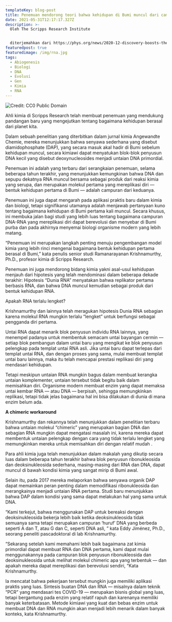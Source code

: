 ```yaml
---
templateKey: blog-post
title: Penemuan mendorong teori bahwa kehidupan di Bumi muncul dari campuran RNA-DNA
date: 2021-05-31T12:17:17.327Z
description: >-
  Oleh The Scripps Research Institute


  diterjemahkan dari https://phys.org/news/2020-12-discovery-boosts-theory-life-earth.html
featuredpost: true
featuredimage: /img/rna.jpg
tags:
  - Abiogenesis
  - Biologi
  - DNA
  - Evolusi
  - Gen
  - Kimia
  - RNA
---
```

![](/img/rna.jpg "Credit: CC0 Public Domain")

Ahli kimia di Scripps Research telah membuat penemuan yang mendukung pandangan baru yang mengejutkan tentang bagaimana kehidupan berasal dari planet kita.

Dalam sebuah penelitian yang diterbitkan dalam jurnal kimia Angewandte Chemie, mereka menunjukkan bahwa senyawa sederhana yang disebut diamidophosphate (DAP), yang secara masuk akal hadir di Bumi sebelum kehidupan muncul, secara kimiawi dapat menyatukan blok-blok penyusun DNA kecil yang disebut deoxynucleosides menjadi untaian DNA primordial.

Penemuan ini adalah yang terbaru dari serangkaian penemuan, selama beberapa tahun terakhir, yang menunjukkan kemungkinan bahwa DNA dan sepupu dekatnya RNA muncul bersama sebagai produk dari reaksi kimia yang serupa, dan merupakan molekul pertama yang mereplikasi diri — bentuk kehidupan pertama di Bumi — adalah campuran dari keduanya.

Penemuan ini juga dapat mengarah pada aplikasi praktis baru dalam kimia dan biologi, tetapi signifikansi utamanya adalah menjawab pertanyaan kuno tentang bagaimana kehidupan di Bumi pertama kali muncul. Secara khusus, ini membuka jalan bagi studi yang lebih luas tentang bagaimana campuran DNA-RNA yang mereplikasi diri dapat berevolusi dan menyebar di Bumi purba dan pada akhirnya menyemai biologi organisme modern yang lebih matang.

“Penemuan ini merupakan langkah penting menuju pengembangan model kimia yang lebih rinci mengenai bagaimana bentuk kehidupan pertama berasal di Bumi,” kata penulis senior studi Ramanarayanan Krishnamurthy, Ph.D., profesor kimia di Scripps Research.

Penemuan ini juga mendorong bidang kimia yakni asal-usul kehidupan menjauh dari hipotesis yang telah mendominasi dalam beberapa dekade terakhir: Hipotesis “Dunia RNA” menyatakan bahwa replikator pertama berbasis RNA, dan bahwa DNA muncul kemudian sebagai produk dari bentuk kehidupan RNA.

Apakah RNA terlalu lengket?

Krishnamurthy dan lainnya telah meragukan hipotesis Dunia RNA sebagian karena molekul RNA mungkin terlalu “lengket” untuk berfungsi sebagai pengganda diri pertama.

Untai RNA dapat menarik blok penyusun individu RNA lainnya, yang menempel padanya untuk membentuk semacam untai bayangan cermin — setiap blok pembangun dalam untai baru yang mengikat ke blok penyusun pelengkap pada templat untai RNA asli. Jika untai baru dapat terlepas dari templat untai RNA, dan dengan proses yang sama, mulai membuat templat untai baru lainnya, maka itu telah mencapai prestasi replikasi diri yang mendasari kehidupan.

Tetapi meskipun untaian RNA mungkin bagus dalam membuat kerangka untaian komplementer, untaian tersebut tidak begitu baik dalam memisahkan diri. Organisme modern membuat enzim yang dapat memaksa untai kembar RNA — atau DNA — berpisah, sehingga memungkinkan replikasi, tetapi tidak jelas bagaimana hal ini bisa dilakukan di dunia di mana enzim belum ada.

**A chimeric workaround**

Krishnamurthy dan rekannya telah menunjukkan dalam penelitian terbaru bahwa untaian molekul “chimeric” yang merupakan bagian DNA dan sebagian RNA mungkin dapat mengatasi masalah ini, karena mereka dapat membentuk untaian pelengkap dengan cara yang tidak terlalu lengket yang memungkinkan mereka untuk memisahkan diri dengan relatif mudah .

Para ahli kimia juga telah menunjukkan dalam makalah yang dikutip secara luas dalam beberapa tahun terakhir bahwa blok penyusun ribonukleosida dan deoksinukleosida sederhana, masing-masing dari RNA dan DNA, dapat muncul di bawah kondisi kimia yang sangat mirip di Bumi awal.

Selain itu, pada 2017 mereka melaporkan bahwa senyawa organik DAP dapat memainkan peran penting dalam memodifikasi ribonukleosida dan merangkainya menjadi untaian RNA pertama. Studi baru menunjukkan bahwa DAP dalam kondisi yang sama dapat melakukan hal yang sama untuk DNA.

“Kami terkejut, bahwa menggunakan DAP untuk bereaksi dengan deoksinukleosida bekerja lebih baik ketika deoksinukleosida tidak semuanya sama tetapi merupakan campuran ‘huruf’ DNA yang berbeda seperti A dan T, atau G dan C, seperti DNA asli, ” kata Eddy Jiménez, Ph.D., seorang peneliti pascadoktoral di lab Krishnamurthy.

“Sekarang setelah kami memahami lebih baik bagaimana zat kimia primordial dapat membuat RNA dan DNA pertama, kami dapat mulai menggunakannya pada campuran blok penyusun ribonukleosida dan deoksinukleosida untuk melihat molekul chimeric apa yang terbentuk — dan apakah mereka dapat mereplikasi dan berevolusi sendiri, “Kata Krishnamurthy.

Ia mencatat bahwa pekerjaan tersebut mungkin juga memiliki aplikasi praktis yang luas. Sintesis buatan DNA dan RNA — misalnya dalam teknik “PCR” yang mendasari tes COVID-19 — merupakan bisnis global yang luas, tetapi bergantung pada enzim yang relatif rapuh dan karenanya memiliki banyak keterbatasan. Metode kimiawi yang kuat dan bebas enzim untuk membuat DNA dan RNA mungkin akan menjadi lebih menarik dalam banyak konteks, kata Krishnamurthy.